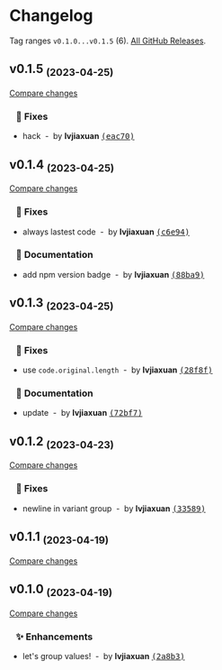 # Changelog

Tag ranges `v0.1.0...v0.1.5` (6). [All GitHub Releases](https://github.com/lvjiaxuan/unocss-transformer-attribute-values-group/releases).

## v0.1.5 <sub>(2023-04-25)</sub>
[Compare changes](https://github.com/lvjiaxuan/unocss-transformer-attribute-values-group/compare/v0.1.4...v0.1.5)

### &nbsp;&nbsp;&nbsp;🐛 Fixes

- hack &nbsp;-&nbsp; by **lvjiaxuan** [<samp>(eac70)</samp>](https://github.com/lvjiaxuan/unocss-transformer-attribute-values-group/commit/eac70ef)

## v0.1.4 <sub>(2023-04-25)</sub>
[Compare changes](https://github.com/lvjiaxuan/unocss-transformer-attribute-values-group/compare/v0.1.3...v0.1.4)

### &nbsp;&nbsp;&nbsp;🐛 Fixes

- always lastest code &nbsp;-&nbsp; by **lvjiaxuan** [<samp>(c6e94)</samp>](https://github.com/lvjiaxuan/unocss-transformer-attribute-values-group/commit/c6e9401)

### &nbsp;&nbsp;&nbsp;📝 Documentation

- add npm version badge &nbsp;-&nbsp; by **lvjiaxuan** [<samp>(88ba9)</samp>](https://github.com/lvjiaxuan/unocss-transformer-attribute-values-group/commit/88ba958)

## v0.1.3 <sub>(2023-04-25)</sub>
[Compare changes](https://github.com/lvjiaxuan/unocss-transformer-attribute-values-group/compare/v0.1.2...v0.1.3)

### &nbsp;&nbsp;&nbsp;🐛 Fixes

- use `code.original.length` &nbsp;-&nbsp; by **lvjiaxuan** [<samp>(28f8f)</samp>](https://github.com/lvjiaxuan/unocss-transformer-attribute-values-group/commit/28f8f46)

### &nbsp;&nbsp;&nbsp;📝 Documentation

- update &nbsp;-&nbsp; by **lvjiaxuan** [<samp>(72bf7)</samp>](https://github.com/lvjiaxuan/unocss-transformer-attribute-values-group/commit/72bf7d6)

## v0.1.2 <sub>(2023-04-23)</sub>
[Compare changes](https://github.com/lvjiaxuan/unocss-transformer-attribute-values-group/compare/v0.1.1...v0.1.2)

### &nbsp;&nbsp;&nbsp;🐛 Fixes

- newline in variant group &nbsp;-&nbsp; by **lvjiaxuan** [<samp>(33589)</samp>](https://github.com/lvjiaxuan/unocss-transformer-attribute-values-group/commit/33589b1)

## v0.1.1 <sub>(2023-04-19)</sub>
[Compare changes](https://github.com/lvjiaxuan/unocss-transformer-attribute-values-group/compare/v0.1.0...v0.1.1)

## v0.1.0 <sub>(2023-04-19)</sub>
[Compare changes](https://github.com/lvjiaxuan/unocss-transformer-attribute-values-group/compare/...v0.1.0)

### &nbsp;&nbsp;&nbsp;✨ Enhancements

- let's group values! &nbsp;-&nbsp; by **lvjiaxuan** [<samp>(2a8b3)</samp>](https://github.com/lvjiaxuan/unocss-transformer-attribute-values-group/commit/2a8b3af)